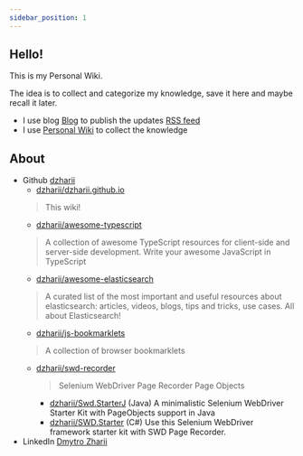```yaml
---
sidebar_position: 1
---
```


## Hello!

This is my Personal Wiki.

The idea is to collect and categorize my knowledge, save it here and maybe recall it later.
- I use blog [Blog](https://blog.zharii.com/blog) to publish the updates [RSS feed](https://blog.zharii.com/blog/rss.xml)
- I use [Personal Wiki](https://blog.zharii.com/docs/intro) to collect the knowledge

## About

-  Github [dzharii](https://github.com/dzharii)
    - [dzharii/dzharii.github.io](https://github.com/dzharii/dzharii.github.io)
    > This wiki!
    - [dzharii/awesome-typescript](https://github.com/dzharii/awesome-typescript)
    > A collection of awesome TypeScript resources for client-side and server-side development. Write your awesome JavaScript in TypeScript
    - [dzharii/awesome-elasticsearch](https://github.com/dzharii/awesome-elasticsearch)
    > A curated list of the most important and useful resources about elasticsearch: articles, videos, blogs, tips and tricks, use cases. All about Elasticsearch!
    - [dzharii/js-bookmarklets](https://github.com/dzharii/js-bookmarklets)
    > A collection of browser bookmarklets
    - [dzharii/swd-recorder](https://github.com/dzharii/swd-recorder)
       > Selenium WebDriver Page Recorder Page Objects
        - [dzharii/Swd.StarterJ](https://github.com/dzharii/Swd.StarterJ) (Java) A minimalistic Selenium WebDriver Starter Kit with PageObjects support in Java
        - [dzharii/SWD.Starter](https://github.com/dzharii/SWD.Starter) (C#) Use this Selenium WebDriver framework starter kit with SWD Page Recorder.
-  LinkedIn [Dmytro Zharii](https://www.linkedin.com/in/dmytrozharii/)